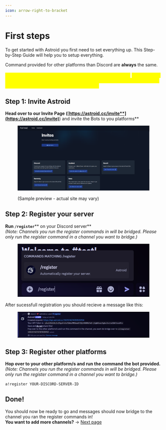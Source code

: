 ```yaml
---
icon: arrow-right-to-bracket
---
```


# First steps

To get started with Astroid you first need to set everything up. This Step-by-Step Guide will help you to setup everything.

Command provided for other platforms than Discord are **always** the same.\
\
_<mark style="color:yellow;">Note: For every command you use on discord you must have</mark> <mark style="color:yellow;"></mark><mark style="color:yellow;">**administrator**</mark> <mark style="color:yellow;"></mark><mark style="color:yellow;">permissions. On guilded there is no "administrator" permission, you'd need every permission to use Astroid's commands.</mark>_

## Step 1: Invite Astroid

**Head over to our Invite Page (**[**https://astroid.cc/invite**](https://astroid.cc/invite)**) and invite the Bots to you platforms**

<figure><img src="../.gitbook/assets/invite-page.png" alt="" width="563"><figcaption><p>(Sample preview - actual site may vary)</p></figcaption></figure>

## Step 2: Register your server

**Run **<mark style="color:purple;">**`/register`**</mark>** on your Discord server** \
_(Note: Channels you run the register commands in will be bridged. Please only run the register command in a channel you want to bridge.)_

<figure><img src="../.gitbook/assets/register-command-discord-preview.png" alt=""><figcaption></figcaption></figure>

After sucessfull registration you should recieve a message like this:

<figure><img src="../.gitbook/assets/sucessful-registration-discord.png" alt="" width="563"><figcaption></figcaption></figure>

## Step 3: Register other platforms

**Hop over to your other platform/s and run the command the bot provided.**\
_(Note: Channels you run the register commands in will be bridged. Please only run the register command in a channel you want to bridge.)_

```
a!register YOUR-DISCORD-SERVER-ID
```

## Done!

You should now be ready to go and messages should now bridge to the channel you ran the register commands in!\
**You want to add more channels?** -> [Next page](adding-more-channels.md)
